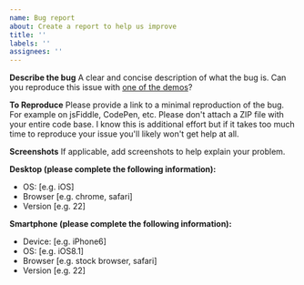 ```yaml
---
name: Bug report
about: Create a report to help us improve
title: ''
labels: ''
assignees: ''
---
```


**Describe the bug**
A clear and concise description of what the bug is. Can you reproduce this issue with [one of the demos](https://vue-qrcode-reader.netlify.app/demos/HandleErrors.html)?

**To Reproduce**
Please provide a link to a minimal reproduction of the bug. For example on jsFiddle, CodePen, etc. Please don't attach a ZIP file with your entire code base. I know this is additional effort but if it takes too much time to reproduce your issue you'll likely won't get help at all.

**Screenshots**
If applicable, add screenshots to help explain your problem.

**Desktop (please complete the following information):**

- OS: [e.g. iOS]
- Browser [e.g. chrome, safari]
- Version [e.g. 22]

**Smartphone (please complete the following information):**

- Device: [e.g. iPhone6]
- OS: [e.g. iOS8.1]
- Browser [e.g. stock browser, safari]
- Version [e.g. 22]
